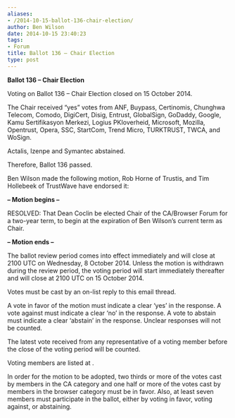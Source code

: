```yaml
---
aliases:
- /2014-10-15-ballot-136-chair-election/
author: Ben Wilson
date: 2014-10-15 23:40:23
tags:
- Forum
title: Ballot 136 – Chair Election
type: post
---
```


**Ballot 136 – Chair Election**

Voting on Ballot 136 – Chair Election closed on 15 October 2014.

The Chair received “yes” votes from ANF, Buypass, Certinomis, Chunghwa Telecom, Comodo, DigiCert, Disig, Entrust, GlobalSign, GoDaddy, Google, Kamu Sertifikasyon Merkezi, Logius PKIoverheid, Microsoft, Mozilla, Opentrust, Opera, SSC, StartCom, Trend Micro, TURKTRUST, TWCA, and WoSign.

Actalis, Izenpe and Symantec abstained.

Therefore, Ballot 136 passed.

Ben Wilson made the following motion, Rob Horne of Trustis, and Tim Hollebeek of TrustWave have endorsed it:

**– Motion begins –**

RESOLVED: That Dean Coclin be elected Chair of the CA/Browser Forum for a two-year term, to begin at the expiration of Ben Wilson’s current term as Chair.

**– Motion ends –**

The ballot review period comes into effect immediately and will close at 2100 UTC on Wednesday, 8 October 2014. Unless the motion is withdrawn during the review period, the voting period will start immediately thereafter and will close at 2100 UTC on 15 October 2014.

Votes must be cast by an on-list reply to this email thread.

A vote in favor of the motion must indicate a clear ‘yes’ in the response. A vote against must indicate a clear ‘no’ in the response. A vote to abstain must indicate a clear ‘abstain’ in the response. Unclear responses will not be counted.

The latest vote received from any representative of a voting member before the close of the voting period will be counted.

Voting members are listed at .

In order for the motion to be adopted, two thirds or more of the votes cast by members in the CA category and one half or more of the votes cast by members in the browser category must be in favor. Also, at least seven members must participate in the ballot, either by voting in favor, voting against, or abstaining.